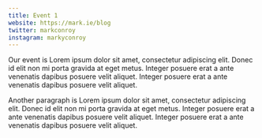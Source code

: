 ```yaml
---
title: Event 1
website: https://mark.ie/blog
twitter: markconroy
instagram: markyconroy
---
```


Our event is Lorem ipsum dolor sit amet, consectetur adipiscing elit. Donec id elit non mi porta gravida at eget metus. Integer posuere erat a ante venenatis dapibus posuere velit aliquet. Integer posuere erat a ante venenatis dapibus posuere velit aliquet.

Another paragraph is Lorem ipsum dolor sit amet, consectetur adipiscing elit. Donec id elit non mi porta gravida at eget metus. Integer posuere erat a ante venenatis dapibus posuere velit aliquet. Integer posuere erat a ante venenatis dapibus posuere velit aliquet.
